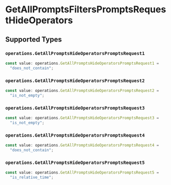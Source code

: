 # GetAllPromptsFiltersPromptsRequestHideOperators


## Supported Types

### `operations.GetAllPromptsHideOperatorsPromptsRequest1`

```typescript
const value: operations.GetAllPromptsHideOperatorsPromptsRequest1 =
  "does_not_contain";
```

### `operations.GetAllPromptsHideOperatorsPromptsRequest2`

```typescript
const value: operations.GetAllPromptsHideOperatorsPromptsRequest2 =
  "is_not_empty";
```

### `operations.GetAllPromptsHideOperatorsPromptsRequest3`

```typescript
const value: operations.GetAllPromptsHideOperatorsPromptsRequest3 =
  "is_not_empty";
```

### `operations.GetAllPromptsHideOperatorsPromptsRequest4`

```typescript
const value: operations.GetAllPromptsHideOperatorsPromptsRequest4 =
  "does_not_contain";
```

### `operations.GetAllPromptsHideOperatorsPromptsRequest5`

```typescript
const value: operations.GetAllPromptsHideOperatorsPromptsRequest5 =
  "is_relative_time";
```

